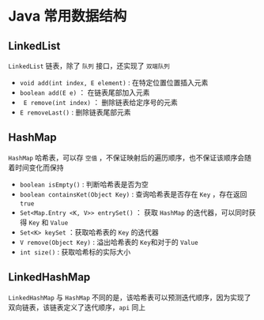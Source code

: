 # Java 常用数据结构


## LinkedList

`LinkedList` 链表，除了 `队列` 接口，还实现了 `双端队列` 

- `void add(int index, E element)` : 在特定位置位置插入元素
- `boolean add(E e)` ： 在链表尾部加入元素
- ` E remove(int index)` ： 删除链表给定序号的元素
- `E removeLast()` : 删除链表尾部元素

## HashMap

`HashMap` 哈希表，可以存 `空值` ，不保证映射后的遍历顺序，也不保证该顺序会随着时间变化而保持

- `boolean isEmpty()` : 判断哈希表是否为空
- `boolean containsKet(Object Key)` : 查询哈希表是否存在 `Key` ，存在返回 `true`
- `Set<Map.Entry <K, V>> entrySet()` ： 获取 `HashMap` 的迭代器，可以同时获得 `Key` 和 `Value`
- `Set<K> keySet` ：获取哈希表的 `Key` 的迭代器
- `V remove(Object Key)` : 溢出哈希表的 `Key`和对于的 `Value`
- `int size()` : 获取哈希标的实际大小

## LinkedHashMap

`LinkedHashMap` 与 `HashMap` 不同的是，该哈希表可以预测迭代顺序，因为实现了双向链表，该链表定义了迭代顺序，`api` 同上


